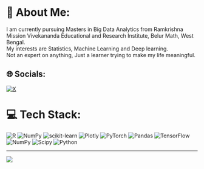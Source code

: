 # 💫 About Me:
I am currently pursuing Masters in Big Data Analytics from Ramkrishna Mission Vivekananda Educational and Research Institute, Belur Math, West Bengal.<br>My interests are Statistics, Machine Learning and Deep learning.<br>Not an expert on anything, Just a learner trying to make my life meaningful. 


## 🌐 Socials:
[![X](https://img.shields.io/badge/X-black.svg?logo=X&logoColor=white)](https://x.com/@SamSri72) 

# 💻 Tech Stack:
![R](https://img.shields.io/badge/r-%23276DC3.svg?style=for-the-badge&logo=r&logoColor=white) ![NumPy](https://img.shields.io/badge/numpy-%23013243.svg?style=for-the-badge&logo=numpy&logoColor=white) ![scikit-learn](https://img.shields.io/badge/scikit--learn-%23F7931E.svg?style=for-the-badge&logo=scikit-learn&logoColor=white) ![Plotly](https://img.shields.io/badge/Plotly-%233F4F75.svg?style=for-the-badge&logo=plotly&logoColor=white) ![PyTorch](https://img.shields.io/badge/PyTorch-%23EE4C2C.svg?style=for-the-badge&logo=PyTorch&logoColor=white) ![Pandas](https://img.shields.io/badge/pandas-%23150458.svg?style=for-the-badge&logo=pandas&logoColor=white) ![TensorFlow](https://img.shields.io/badge/TensorFlow-%23FF6F00.svg?style=for-the-badge&logo=TensorFlow&logoColor=white) ![NumPy](https://img.shields.io/badge/numpy-%23013243.svg?style=for-the-badge&logo=numpy&logoColor=white) ![Scipy](https://img.shields.io/badge/SciPy-%230C55A5.svg?style=for-the-badge&logo=scipy&logoColor=%white) ![Python](https://img.shields.io/badge/python-3670A0?style=for-the-badge&logo=python&logoColor=ffdd54)




---
[![](https://visitcount.itsvg.in/api?id=SameerSri72&icon=0&color=0)](https://visitcount.itsvg.in)

<!-- Proudly created with GPRM ( https://gprm.itsvg.in ) -->
